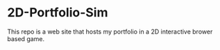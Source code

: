 # 2D-Portfolio-Sim
 This repo is a web site that hosts my portfolio in a 2D interactive brower based game.

